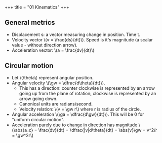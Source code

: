 +++
title = "01 Kinematics"
+++

## General metrics
- Displacement s: a vector measuring change in position. Time t. 
- Velocity vector \\(v = \frac{ds}{dt}\\). Speed is it's magnitude (a scalar value - without direction arrow).
- Acceleration vector: \\(a = \frac{dv}{dt}\\) 

## Circular motion
- Let \\(\theta\\) represent angular position.
- Angular velocity \\(\gw = \dfrac{d\theta}{dt}\\).
  - This has a direction: counter clockwise is represented by an arrow going up from the plane of rotation, clockwise is represented by an arrow going down.
  - Canonical units are radians/second.
  - Velocity relation: \\(v = \gw r\\) where r is radius of the circle.
- Angular acceleration \\(\ga = \dfrac{d\gw}{dt}\\). This will be 0 for "uniform circular motion".
- Acceleration purely due to change in direction has magnitude \\(\abs{a_c} = \frac{dv}{dt} = \dfrac{|v|d\theta}{dt} = \abs{v}\gw = v^2/r = \gw^2r\\)

